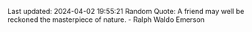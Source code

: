 Last updated: 2024-04-02 19:55:21
Random Quote: A friend may well be reckoned the masterpiece of nature. - Ralph Waldo Emerson